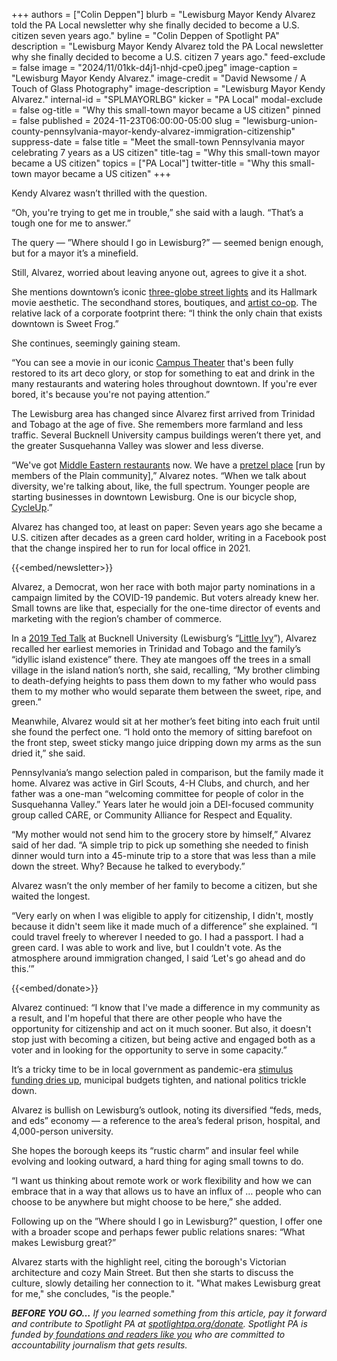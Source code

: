 +++
authors = ["Colin Deppen"]
blurb = "Lewisburg Mayor Kendy Alvarez told the PA Local newsletter why she finally decided to become a U.S. citizen seven years ago."
byline = "Colin Deppen of Spotlight PA"
description = "Lewisburg Mayor Kendy Alvarez told the PA Local newsletter why she finally decided to become a U.S. citizen 7 years ago."
feed-exclude = false
image = "2024/11/01kk-d4j1-nhjd-cpe0.jpeg"
image-caption = "Lewisburg Mayor Kendy Alvarez."
image-credit = "David Newsome / A Touch of Glass Photography"
image-description = "Lewisburg Mayor Kendy Alvarez."
internal-id = "SPLMAYORLBG"
kicker = "PA Local"
modal-exclude = false
og-title = "Why this small-town mayor became a US citizen"
pinned = false
published = 2024-11-23T06:00:00-05:00
slug = "lewisburg-union-county-pennsylvania-mayor-kendy-alvarez-immigration-citizenship"
suppress-date = false
title = "Meet the small-town Pennsylvania mayor celebrating 7 years as a US citizen"
title-tag = "Why this small-town mayor became a US citizen"
topics = ["PA Local"]
twitter-title = "Why this small-town mayor became a US citizen"
+++

Kendy Alvarez wasn’t thrilled with the question.

“Oh, you&#39;re trying to get me in trouble,” she said with a laugh. “That’s a tough one for me to answer.”

The query —&nbsp;”Where should I go in Lewisburg?” —&nbsp;seemed benign enough, but for a mayor it’s a minefield.

Still, Alvarez, worried about leaving anyone out, agrees to give it a shot.

She mentions downtown’s iconic <a href="https://www.lewisburgpa.com/three-globe-lamp-posts/">three-globe street lights</a> and its Hallmark movie aesthetic. The secondhand stores, boutiques, and <a href="https://artists-and-artisans.square.site/">artist co-op</a>. The relative lack of a corporate footprint there: “I think the only chain that exists downtown is Sweet Frog.”

She continues, seemingly gaining steam.

“You can see a movie in our iconic <a href="https://www.campustheatre.org/about-us/">Campus Theater</a> that&#39;s been fully restored to its art deco glory, or stop for something to eat and drink in the many restaurants and watering holes throughout downtown. If you&#39;re ever bored, it&#39;s because you&#39;re not paying attention.”

The Lewisburg area has changed since Alvarez first arrived from Trinidad and Tobago at the age of five. She remembers more farmland and less traffic. Several Bucknell University campus buildings weren’t there yet, and the greater Susquehanna Valley was slower and less diverse.

“We&#39;ve got <a href="https://www.aleebanesefood.com/">Middle Eastern restaurants</a> now. We have a <a href="https://www.jrssoftpretzels.com/">pretzel place</a> \[run by members of the Plain community\],” Alvarez notes. “When we talk about diversity, we&#39;re talking about, like, the full spectrum. Younger people are starting businesses in downtown Lewisburg. One is our bicycle shop, <a href="https://www.cycleupcafe.com/">CycleUp</a>.”

Alvarez has changed too, at least on paper: Seven years ago she became a U.S. citizen after decades as a green card holder, writing in a Facebook post that the change inspired her to run for local office in 2021.

{{<embed/newsletter>}}

Alvarez, a Democrat, won her race with both major party nominations in a campaign limited by the COVID-19 pandemic. But voters already knew her. Small towns are like that, especially for the one-time director of events and marketing with the region’s chamber of commerce.

In a <a href="https://www.youtube.com/watch?v=YtzDfmxRtF0">2019 Ted Talk</a> at Bucknell University (Lewisburg’s “<a href="https://en.wikipedia.org/wiki/Little_Ivies">Little Ivy</a>”), Alvarez recalled her earliest memories in Trinidad and Tobago and the family’s “idyllic island existence” there. They ate mangoes off the trees in a small village in the island nation’s north, she said, recalling, “My brother climbing to death-defying heights to pass them down to my father who would pass them to my mother who would separate them between the sweet, ripe, and green.”

Meanwhile, Alvarez would sit at her mother’s feet biting into each fruit until she found the perfect one. “I hold onto the memory of sitting barefoot on the front step, sweet sticky mango juice dripping down my arms as the sun dried it,” she said.

Pennsylvania’s mango selection paled in comparison, but the family made it home. Alvarez was active in Girl Scouts, 4-H Clubs, and church, and her father was a one-man “welcoming committee for people of color in the Susquehanna Valley.” Years later he would join a DEI-focused community group called CARE, or Community Alliance for Respect and Equality.

“My mother would not send him to the grocery store by himself,” Alvarez said of her dad. “A simple trip to pick up something she needed to finish dinner would turn into a 45-minute trip to a store that was less than a mile down the street. Why? Because he talked to everybody.”

Alvarez wasn’t the only member of her family to become a citizen, but she waited the longest.

“Very early on when I was eligible to apply for citizenship, I didn&#39;t, mostly because it didn&#39;t seem like it made much of a difference” she explained. “I could travel freely to wherever I needed to go. I had a passport. I had a green card. I was able to work and live, but I couldn&#39;t vote. As the atmosphere around immigration changed, I said ‘Let&#39;s go ahead and do this.’”

{{<embed/donate>}}

Alvarez continued: “I know that I&#39;ve made a difference in my community as a result, and I&#39;m hopeful that there are other people who have the opportunity for citizenship and act on it much sooner. But also, it doesn&#39;t stop just with becoming a citizen, but being active and engaged both as a voter and in looking for the opportunity to serve in some capacity.”

It’s a tricky time to be in local government as pandemic-era <a href="https://www.spotlightpa.org/statecollege/2024/11/pennsylvania-arpa-local-government-treasury-how-to-pandemic-relief/">stimulus funding dries up</a>, municipal budgets tighten, and national politics trickle down.

Alvarez is bullish on Lewisburg’s outlook, noting its diversified “feds, meds, and eds” economy — a reference to the area’s federal prison, hospital, and 4,000-person university.

She hopes the borough keeps its “rustic charm” and insular feel while evolving and looking outward, a hard thing for aging small towns to do.

“I want us thinking about remote work or work flexibility and how we can embrace that in a way that allows us to have an influx of … people who can choose to be anywhere but might choose to be here,” she added.

Following up on the ”Where should I go in Lewisburg?” question, I offer one with a broader scope and perhaps fewer public relations snares: “What makes Lewisburg great?”

Alvarez starts with the highlight reel, citing the borough&#39;s Victorian architecture and cozy Main Street. But then she starts to discuss the culture, slowly detailing her connection to it. &#34;What makes Lewisburg great for me,&#34; she concludes, &#34;is the people.&#34;

<strong><em>BEFORE YOU GO…</em></strong><em> If you learned something from this article, pay it forward and contribute to Spotlight PA at </em><a href="https://www.spotlightpa.org/donate"><em>spotlightpa.org/donate</em></a><em>. Spotlight PA is funded by</em><a href="https://www.spotlightpa.org/support"><em> foundations and readers like you</em></a><em> who are committed to accountability journalism that gets results.</em>

